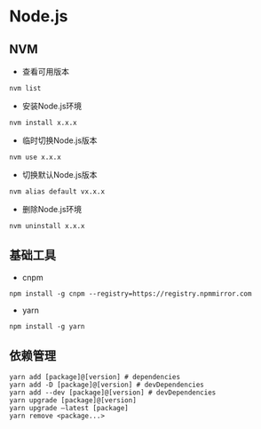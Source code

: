 # Node.js

## NVM
- 查看可用版本
```
nvm list
```
- 安装Node.js环境
```
nvm install x.x.x
```
- 临时切换Node.js版本
```
nvm use x.x.x
```
- 切换默认Node.js版本
```
nvm alias default vx.x.x
```
- 删除Node.js环境
```
nvm uninstall x.x.x
```

## 基础工具
- cnpm
```
npm install -g cnpm --registry=https://registry.npmmirror.com
```
- yarn
```
npm install -g yarn
```

## 依赖管理
```
yarn add [package]@[version] # dependencies
yarn add -D [package]@[version] # devDependencies
yarn add --dev [package]@[version] # devDependencies
yarn upgrade [package]@[version]
yarn upgrade –latest [package]
yarn remove <package...>
```
